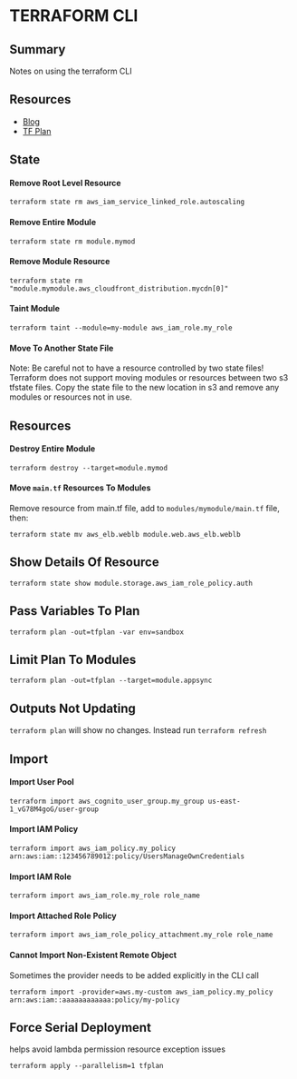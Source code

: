 # TERRAFORM CLI

## Summary

Notes on using the terraform CLI

## Resources

- [Blog](https://ryaneschinger.com/blog/terraform-state-move/)
- [TF Plan](https://www.terraform.io/docs/commands/plan.html)

## State

#### Remove Root Level Resource

```console
terraform state rm aws_iam_service_linked_role.autoscaling
```

#### Remove Entire Module

```console
terraform state rm module.mymod
```

#### Remove Module Resource

```console
terraform state rm "module.mymodule.aws_cloudfront_distribution.mycdn[0]"
```

#### Taint Module

```console
terraform taint --module=my-module aws_iam_role.my_role
```

#### Move To Another State File

Note: Be careful not to have a resource controlled by two state files!
Terraform does not support moving modules or resources between two s3 tfstate
files. Copy the state file to the new location in s3 and remove any modules
or resources not in use.

## Resources

#### Destroy Entire Module

```console
terraform destroy --target=module.mymod
```

#### Move `main.tf` Resources To Modules

Remove resource from main.tf file, add to `modules/mymodule/main.tf` file, then:

```console
terraform state mv aws_elb.weblb module.web.aws_elb.weblb
```

## Show Details Of Resource

```console
terraform state show module.storage.aws_iam_role_policy.auth
```

## Pass Variables To Plan

```console
terraform plan -out=tfplan -var env=sandbox
```

## Limit Plan To Modules

```console
terraform plan -out=tfplan --target=module.appsync
```

## Outputs Not Updating

`terraform plan` will show no changes. Instead run `terraform refresh`

## Import

#### Import User Pool

```console
terraform import aws_cognito_user_group.my_group us-east-1_vG78M4goG/user-group
```

#### Import IAM Policy

```console
terraform import aws_iam_policy.my_policy arn:aws:iam::123456789012:policy/UsersManageOwnCredentials
```

#### Import IAM Role

```console
terraform import aws_iam_role.my_role role_name
```

#### Import Attached Role Policy

```console
terraform import aws_iam_role_policy_attachment.my_role role_name
```

#### Cannot Import Non-Existent Remote Object

Sometimes the provider needs to be added explicitly in the CLI call

```console
terraform import -provider=aws.my-custom aws_iam_policy.my_policy arn:aws:iam::aaaaaaaaaaaa:policy/my-policy
```

## Force Serial Deployment

helps avoid lambda permission resource exception issues

```console
terraform apply --parallelism=1 tfplan
```
